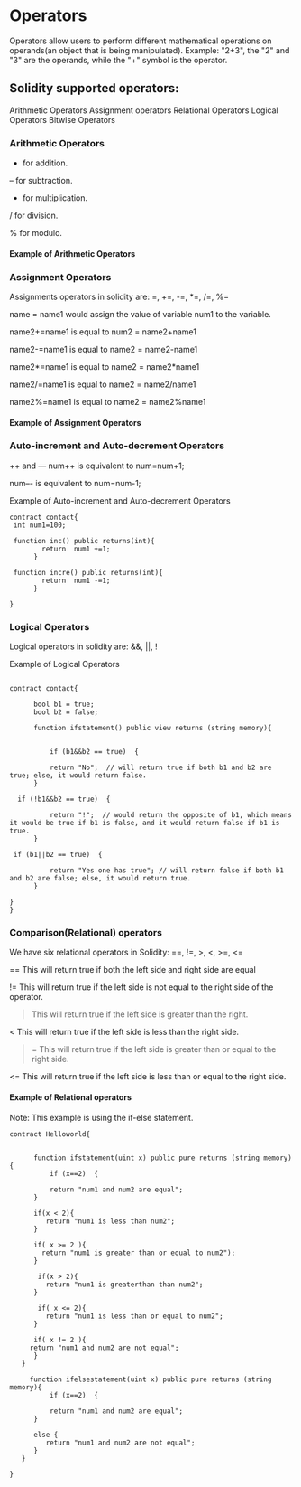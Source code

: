 # Operators

Operators allow users to perform different mathematical operations on operands(an object that is being manipulated). 
Example:
"2+3", the "2" and "3" are the operands, while the "+" symbol is the operator.

## Solidity supported operators:

Arithmetic Operators
Assignment operators
Relational Operators
Logical Operators
Bitwise Operators

### Arithmetic Operators

+ for addition.

– for subtraction.

* for multiplication.

/ for division.

% for modulo.

#### Example of Arithmetic Operators


### Assignment Operators
Assignments operators in solidity are: =, +=, -=, *=, /=, %=

name = name1 would assign the value of variable num1 to the variable.

name2+=name1 is equal to num2 = name2+name1

name2-=name1 is equal to name2 = name2-name1

name2*=name1 is equal to name2 = name2*name1

name2/=name1 is equal to name2 = name2/name1

name2%=name1 is equal to name2 = name2%name1

#### Example of Assignment Operators


### Auto-increment and Auto-decrement Operators
++ and —
num++ is equivalent to num=num+1;

num–- is equivalent to num=num-1;

Example of Auto-increment and Auto-decrement Operators
```
contract contact{
 int num1=100;

 function inc() public returns(int){
        return  num1 +=1;
      }

 function incre() public returns(int){
        return  num1 -=1;
      }

}

```

### Logical Operators

Logical operators in solidity are: &&, ||, !

Example of Logical Operators
```

contract contact{

      bool b1 = true;
      bool b2 = false;

      function ifstatement() public view returns (string memory){
            

          if (b1&&b2 == true)  {

          return "No";  // will return true if both b1 and b2 are true; else, it would return false.
      }

  if (!b1&&b2 == true)  {

          return "!";  // would return the opposite of b1, which means it would be true if b1 is false, and it would return false if b1 is true.
      }
      
 if (b1||b2 == true)  {

          return "Yes one has true"; // will return false if both b1 and b2 are false; else, it would return true.
      }

}
}
```

### Comparison(Relational) operators
We have six relational operators in Solidity: ==, !=, >, <, >=, <=

== This will return true if both the left side and right side are equal

!=  This will return true if the left side is not equal to the right side of the operator.

> This will return true if the left side is greater than the right.

< This will return true if the left side is less than the right side.

>= This will return true if the left side is greater than or equal to the right side.

<= This will return true if the left side is less than or equal to the right side.

#### Example of Relational operators
Note: This example is using the if-else statement.

```
contract Helloworld{


      function ifstatement(uint x) public pure returns (string memory){
          if (x==2)  {

          return "num1 and num2 are equal";
      }

      if(x < 2){
         return "num1 is less than num2";
      }

      if( x >= 2 ){
	    return "num1 is greater than or equal to num2");
      }

       if(x > 2){
         return "num1 is greaterthan than num2";
      }

       if( x <= 2){
	     return "num1 is less than or equal to num2";
      }

      if( x != 2 ){
	 return "num1 and num2 are not equal";
      }
   }

     function ifelsestatement(uint x) public pure returns (string memory){
          if (x==2)  {

          return "num1 and num2 are equal";
      }

      else {
         return "num1 and num2 are not equal";
      }
   }
       
}
```
